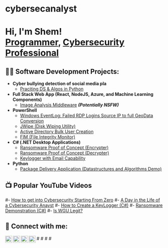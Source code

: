 # cybersecanalyst
<h1>Hi, I'm Shem! <br/><a href="https://github.com/nyonde">Programmer</a>, <a href="https://www.linkedin.com/in/joshmadakor/">Cybersecurity Professional</a></h1>

<h2>👨‍💻 Software Development Projects:</h2>

- <b>Cyber bullying detection of social media pla</b>
  - [Praciting DS & Algos in Python](https://github.com/nyonde/Algorithms-Practice)
- <b>Full Stack Web App (React, NodeJS, Azure, and Machine Learning Components)</b>
  - [Image Analysis Middleware](https://github.com/nyonde/4chan-Image-Analysis-Middleware-C964) <b><i>(Potentially NSFW)</b></i>
- <b>PowerShell</b>
  - [Windows EventLog: Failed RDP Logins Source IP to full GeoData Conversion](https://github.com/nyonde/Sentinel-Lab)
  - [JWipe (Disk Wiping Utility)](https://github.com/nyonde/Jwipe.PowerShell)
  - [Active Directory Bulk User Creation](https://github.com/nyonde/AD_PS)
  - [FIM (File Integrity Monitor)](https://github.com/nyonde/PowerShell-Integrity-FIM)
- <b>C# (.NET Desktop Applications)</b>
  - [Ransomware Proof of Concept (Encrypter)](https://github.com/nyonde/EncrypterPOC)
  - [Ransomware Proof of Concept (Decrypter)](https://github.com/nyonde/DecrypterPOC)
  - [Keylogger with Email Capability](https://github.com/nyonde/Key-Logger-With-Email)
- <b>Python</b>
  - [Package Delivery Application (Datastructures and Algorithms Demo)](https://github.com/nyonde/Package-Delivery-Pathfinding-Algorithm)

<h2>📺 Popular YouTube Videos</h2>

#- [How to get into Cybersecurity Starting From Zero](https://www.youtube.com/watch?v=a83ASGn_V_s)
#- [A Day in the Life of a Cybersecurity Anayst](https://www.youtube.com/watch?v=uHy3oM7NnoU)
#- [How to Create a KeyLogger (C#)](https://www.youtube.com/watch?v=N-L9hklSlNk)
#- [Ransomware Demonstration (C#)](https://www.youtube.com/watch?v=OfvdQeh79s0)
#- [Is WGU Legit?](https://www.youtube.com/watch?v=E2MwRWxDBkA)

<h2> 🤳 Connect with me:</h2>

#[<img align="left" alt="JoshMadakor | YouTube" width="22px" src="https://cdn.jsdelivr.net/npm/simple-icons@v3/icons/youtube.svg" />][youtube]
#[<img align="left" alt="JoshMadakor | Twitter" width="22px" src="https://cdn.jsdelivr.net/npm/simple-icons@v3/icons/twitter.svg" />][twitter]
#[<img align="left" alt="JoshMadakor | LinkedIn" width="22px" src="https://cdn.jsdelivr.net/npm/simple-icons@v3/icons/linkedin.svg" />][linkedin]
#[<img align="left" alt="JoshMadakor | Instagram" width="22px" src="https://cdn.jsdelivr.net/npm/simple-icons@v3/icons/instagram.svg" />][instagram]

[twitter]:https://twitter.com/Spicenyonde?t=jz0fDMtffUPGufGG4EXt1g&s=08
[youtube]: https://www.youtube.com/c/joshmadakor
[instagram]: https://www.instagram.com/joshmadakor/
[linkedin]: https://www.linkedin.com/in/shem-kengere-593a66217/

<!--
**nyonde/nyonde** is a ✨ _special_ ✨ repository because its `README.md` (this file) appears on your GitHub profile.

Here are some ideas to get you started:

- 🔭 I’m currently working on ...
- 🌱 I’m currently learning ...
- 👯 I’m looking to collaborate on ...
- 🤔 I’m looking for help with ...
- 💬 Ask me about ...
- 📫 How to reach me: ...
- 😄 Pronouns: ...
- ⚡ Fun fact: ...
-->
